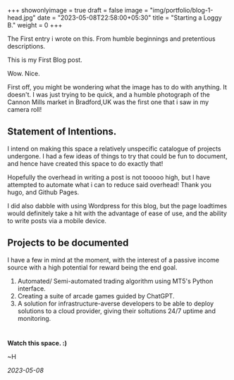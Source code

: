 +++
showonlyimage = true
draft = false
image = "img/portfolio/blog-1-head.jpg"
date = "2023-05-08T22:58:00+05:30"
title = "Starting a Loggy B."
weight = 0
+++

The First entry i wrote on this. From humble beginnings and pretentious descriptions.

This is my First Blog post.

Wow. Nice.
<!--more-->



First off, you might be wondering what the image has to do with anything. It doesn't. I was just trying to be quick, and a humble photograph of the Cannon Mills market in Bradford,UK was the first one that i saw in my camera roll!

## Statement of Intentions.

I intend on making this space a relatively unspecific catalogue of projects undergone. I had a few ideas of things to try that could be fun to document, and hence have created this space to do exactly that!

Hopefully the overhead in writing a post is not tooooo high, but I have attempted to automate what i can to reduce said overhead! Thank you hugo, and Github Pages.

I did also dabble with using Wordpress for this blog, but the page loadtimes would definitely take a hit with the advantage of ease of use, and the ability to write posts via a mobile device.

## Projects to be documented

I have a few in mind at the moment, with the interest of a passive income source with a high potential for reward being the end goal.

1. Automated/ Semi-automated trading algorithm using MT5's Python interface. 
2. Creating a suite of arcade games guided by ChatGPT.
3. A solution for infrastructure-averse developers to be able to deploy solutions to a cloud provider, giving their soltutions 24/7 uptime and monitoring.

#

**Watch this space. :)**

~H 

_2023-05-08_
